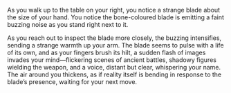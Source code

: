 As you walk up to the table on your right, you notice a strange blade about the size of your hand. You notice the bone-coloured blade is emitting a faint buzzing noise as you stand right next to it. 

As you reach out to inspect the blade more closely, the buzzing intensifies, sending a strange warmth up your arm. The blade seems to pulse with a life of its own, and as your fingers brush its hilt, a sudden flash of images invades your mind—flickering scenes of ancient battles, shadowy figures wielding the weapon, and a voice, distant but clear, whispering your name. The air around you thickens, as if reality itself is bending in response to the blade’s presence, waiting for your next move.